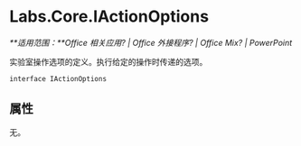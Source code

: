 
# <a name="labs.core.iactionoptions"></a>Labs.Core.IActionOptions

 _**适用范围：**Office 相关应用? | Office 外接程序? | Office Mix? | PowerPoint_

实验室操作选项的定义。执行给定的操作时传递的选项。

```
interface IActionOptions
```


## <a name="properties"></a>属性

无。


